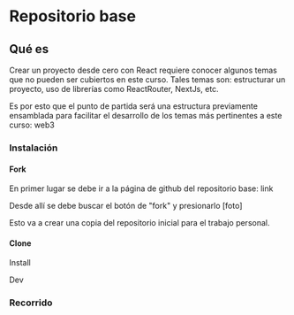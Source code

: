 # Repositorio base

## Qué es

Crear un proyecto desde cero con React requiere conocer algunos temas que no pueden ser cubiertos en este curso. Tales temas son: estructurar un proyecto, uso de librerías como ReactRouter, NextJs, etc.&#x20;

Es por esto que el punto de partida será una estructura previamente ensamblada para facilitar el desarrollo de los temas más pertinentes a este curso: web3

### Instalación

#### Fork

En primer lugar se debe ir a la página de github del repositorio base: link

Desde allí se debe buscar el botón de "fork" y presionarlo \[foto]

Esto va a crear una copia del repositorio inicial para el trabajo personal.

#### Clone



Install

Dev

### Recorrido
